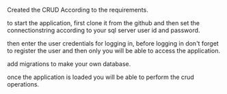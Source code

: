 Created the CRUD According to the requirements.

to start the application, first clone it from the github and then set the connectionstring according to your sql server user id and password.

then enter the user credentials for logging in, before logging in don't forget to register the user and then only you will be able to access the application.

add migrations to make your own database.

once the application is loaded you will be able to perform the crud operations.
